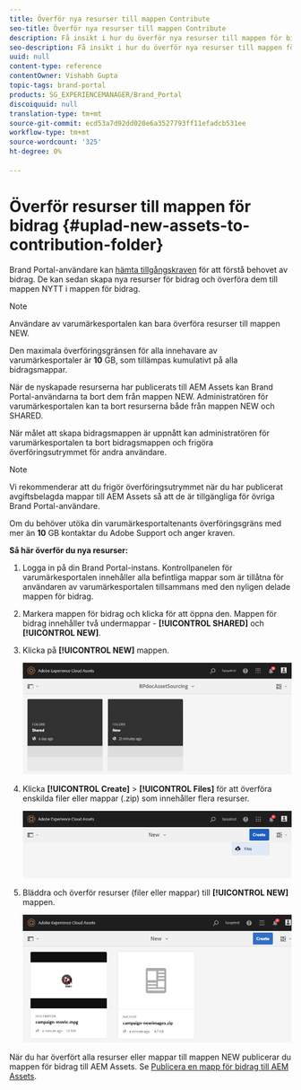 ```yaml
---
title: Överför nya resurser till mappen Contribute
seo-title: Överför nya resurser till mappen Contribute
description: Få insikt i hur du överför nya resurser till mappen för bidrag i varumärkesportalen.
seo-description: Få insikt i hur du överför nya resurser till mappen för bidrag i varumärkesportalen.
uuid: null
content-type: reference
contentOwner: Vishabh Gupta
topic-tags: brand-portal
products: SG_EXPERIENCEMANAGER/Brand_Portal
discoiquuid: null
translation-type: tm+mt
source-git-commit: ecd53a7d92dd020e6a3527793ff11efadcb531ee
workflow-type: tm+mt
source-wordcount: '325'
ht-degree: 0%

---
```



# Överför resurser till mappen för bidrag {#uplad-new-assets-to-contribution-folder}

Brand Portal-användare kan [hämta tillgångskraven](brand-portal-download-asset-requirements.md) för att förstå behovet av bidrag.
De kan sedan skapa nya resurser för bidrag och överföra dem till mappen NYTT i mappen för bidrag.

>[!NOTE]
>
>Användare av varumärkesportalen kan bara överföra resurser till mappen NEW.
>
>Den maximala överföringsgränsen för alla innehavare av varumärkesportaler är **10** GB, som tillämpas kumulativt på alla bidragsmappar.

När de nyskapade resurserna har publicerats till AEM Assets kan Brand Portal-användarna ta bort dem från mappen NEW. Administratören för varumärkesportalen kan ta bort resurserna både från mappen NEW och SHARED.

När målet att skapa bidragsmappen är uppnått kan administratören för varumärkesportalen ta bort bidragsmappen och frigöra överföringsutrymmet för andra användare.

>[!NOTE]
>
>Vi rekommenderar att du frigör överföringsutrymmet när du har publicerat avgiftsbelagda mappar till AEM Assets så att de är tillgängliga för övriga Brand Portal-användare.
>
>Om du behöver utöka din varumärkesportaltenants överföringsgräns med mer än **10** GB kontaktar du Adobe Support och anger kraven.

**Så här överför du nya resurser:**

1. Logga in på din Brand Portal-instans.
Kontrollpanelen för varumärkesportalen innehåller alla befintliga mappar som är tillåtna för användaren av varumärkesportalen tillsammans med den nyligen delade mappen för bidrag.

1. Markera mappen för bidrag och klicka för att öppna den. Mappen för bidrag innehåller två undermappar - **[!UICONTROL SHARED]** och **[!UICONTROL NEW]**.

1. Klicka på **[!UICONTROL NEW]** mappen.

   ![](assets/upload-new-assets1.png)

1. Klicka **[!UICONTROL Create]** > **[!UICONTROL Files]** för att överföra enskilda filer eller mappar (.zip) som innehåller flera resurser.

   ![](assets/upload-new-assets2.png)

1. Bläddra och överför resurser (filer eller mappar) till **[!UICONTROL NEW]** mappen.

   ![](assets/upload-new-assets3.png)

När du har överfört alla resurser eller mappar till mappen NEW publicerar du mappen för bidrag till AEM Assets. Se [Publicera en mapp för bidrag till AEM Assets](brand-portal-publish-contribution-folder-to-aem-assets.md).
